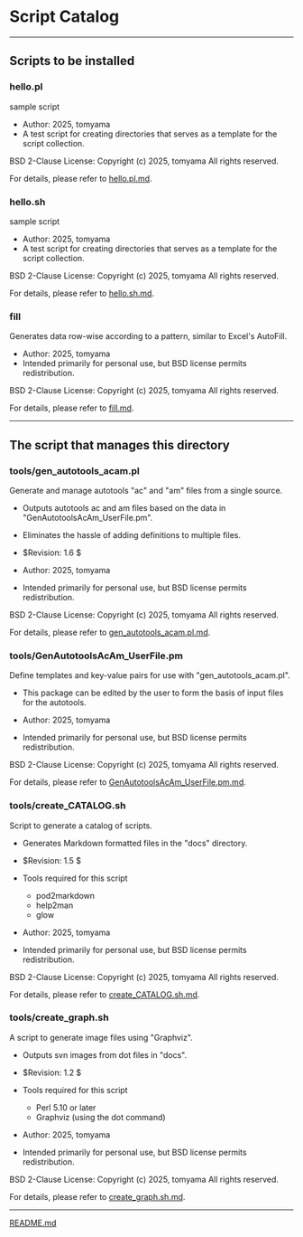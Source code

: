 <!--- This file is auto-generated by `make catalog`. Do not edit manually. -->
# Script Catalog

* * *

## Scripts to be installed

### hello.pl

sample script

- Author: 2025, tomyama
- A test script for creating directories that serves as a template for the script collection.

BSD 2-Clause License:
Copyright (c) 2025, tomyama
All rights reserved.

For details, please refer to [hello.pl.md](hello.pl.md).

### hello.sh

sample script

- Author: 2025, tomyama
- A test script for creating directories that serves as a template for the script collection.

BSD 2-Clause License:
Copyright (c) 2025, tomyama
All rights reserved.

For details, please refer to [hello.sh.md](hello.sh.md).

### fill

Generates data row-wise according to a pattern, similar to Excel's AutoFill.

- Author: 2025, tomyama
- Intended primarily for personal use, but BSD license permits redistribution.

BSD 2-Clause License:
Copyright (c) 2025, tomyama
All rights reserved.

For details, please refer to [fill.md](fill.md).

* * *

## The script that manages this directory

### tools/gen_autotools_acam.pl

Generate and manage autotools "ac" and "am" files from a single source.

- Outputs autotools ac and am files based on the data in "GenAutotoolsAcAm_UserFile.pm".
- Eliminates the hassle of adding definitions to multiple files.

- $Revision: 1.6 $

- Author: 2025, tomyama
- Intended primarily for personal use, but BSD license permits redistribution.

BSD 2-Clause License:
Copyright (c) 2025, tomyama
All rights reserved.

For details, please refer to [gen_autotools_acam.pl.md](gen_autotools_acam.pl.md).

### tools/GenAutotoolsAcAm_UserFile.pm

Define templates and key-value pairs for use with "gen_autotools_acam.pl".

- This package can be edited by the user to form the basis of input files for the autotools.

- Author: 2025, tomyama
- Intended primarily for personal use, but BSD license permits redistribution.

BSD 2-Clause License:
Copyright (c) 2025, tomyama
All rights reserved.

For details, please refer to [GenAutotoolsAcAm_UserFile.pm.md](GenAutotoolsAcAm_UserFile.pm.md).

### tools/create_CATALOG.sh

Script to generate a catalog of scripts.

- Generates Markdown formatted files in the "docs" directory.

- $Revision: 1.5 $

- Tools required for this script
  - pod2markdown
  - help2man
  - glow

- Author: 2025, tomyama
- Intended primarily for personal use, but BSD license permits redistribution.

BSD 2-Clause License:
Copyright (c) 2025, tomyama
All rights reserved.

For details, please refer to [create_CATALOG.sh.md](create_CATALOG.sh.md).

### tools/create_graph.sh

A script to generate image files using "Graphviz".

- Outputs svn images from dot files in "docs".

- $Revision: 1.2 $

- Tools required for this script
  - Perl 5.10 or later
  - Graphviz (using the dot command)

- Author: 2025, tomyama
- Intended primarily for personal use, but BSD license permits redistribution.

BSD 2-Clause License:
Copyright (c) 2025, tomyama
All rights reserved.

For details, please refer to [create_graph.sh.md](create_graph.sh.md).

* * *
[README.md](../README.md)
